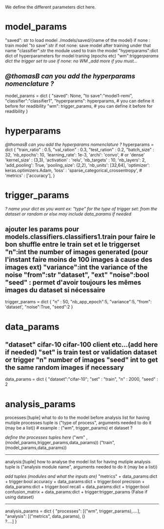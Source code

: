 We define the different parameters dict here.

# model_params

"saved": str to load model ./models/saved/{name of the model} if none : train model
"to save":str if not none: save model after training under that name
"classifier":str the module used to train the model
"hyperparams":dict dict of hyperparameters for model traning (epochs etc)
"wm":trigger*params dict the trigger set to use if none: no WM
\_add more if you must...*

## _@thomasB can you add the hyperparams nomenclature ?_

model_params = dict
{
"saved": None,
"to save":"model1-remi",
"classifier":"classifier1",
"hyperparams": hyperparams, # you can define it before for readibility
"wm": trigger_params, # you can define it before for readibility
}

# hyperparams

_@thomasB can you add the hyperparams nomenclature ?_
hyperparams = dict
{
"train_ratio" : 0.5,
"val_ration" : 0.3,
"test_ration" : 0.2,
"batch_size" : 32,
'nb_epochs': 10,
'learning_rate': 1e-3,
'archi': 'convo', # or 'dense'
'kernel_size' : (3,3),
'activation' : 'relu',
'nb_targets' : 10,
'nb_layers': 2,
'add_pooling': True,
'pooling_size': (2,2),
'nb_units': [32,64],
'optimizer': keras.optimizers.Adam,
'loss' : 'sparse_categorical_crossentropy', # 'metrics' : ['accuracy'],
}

# trigger_params

_? name your dict as you want ex: "type" for the type of trigger set: from the dataset or random or else_
_may include data_params if needed_

ajouter les params pour models.classifiers.classifiers1.train pour faire le bon shuffle entre le train set et le triggerset
"n":int the number of images generated (pour l'instant faire moins de 100 images à cause des images ext)
"variance":int the variance of the noise
"from":str "dataset", "ext"
"noise":bool
"seed" : permet d'avoir toujours les mêmes images du dataset si nécessaire
------------------------------------------------------------------------------
trigger_params = dict
{
    "n" : 50,
    "nb_app_epoch":5,
    "variance":5,
    "from": 'dataset',
    "noise":True,
    "seed":2
}

# data_params

"dataset" cifar-10 cifar-100 client etc...(add here if needed)
"set" is train test or validation dataset or trigger
"n" number of images
"seed" int to get the same random images if necessary
------------------------------------------------------------------------------
data_params = dict
{
    "dataset":"cifar-10";
    "set" : "train",
    "n" : 2000,
    "seed" : 2


# analysis_params

processes:[tuple] what to do to the model before analysis
list for having mutiple processes
tuple is ("type of process", arguments needed to do it (may be a list)) # example : ("wm", trigger_params) et dataset ?

_define the processes tuples here_
("wm" , (model_params,trigger_params,data_params))
("train", (model_params,data_params))

---

analysis:[tuple] how to analyse the model
list for having mutiple analysis
tuple is ("analysis module name", arguments needed to do it (may be a list))

_add tuples (modules and what the inputs are)_
"metrics" + data_params:dict + trigger:bool
accuracy + data_params:dict + trigger:bool
precision + data_params:dict + trigger:bool
recall + data_params:dict + trigger:bool
confusion_matrix + data_params:dict + trigger:trigger_params (False if using dataset)


---

analysis_params = dict
{
"processes": [("wm", trigger_params),....],
"analysis": [("metrics", data_params),
             ()   
                ?....]
}
